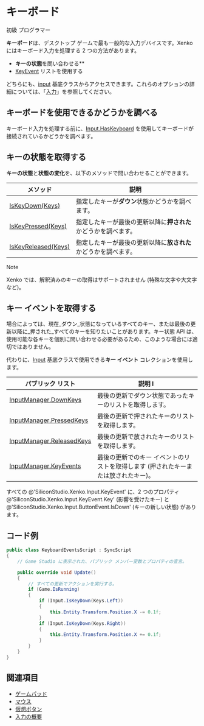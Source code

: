 # キーボード

<span class="label label-doc-level">初級</span>
<span class="label label-doc-audience">プログラマー</span>

**キーボード**は、デスクトップ ゲームで最も一般的な入力デバイスです。Xenko にはキーボード入力を処理する 2 つの方法があります。

* **キーの状態**を問い合わせる**
* [KeyEvent](xref:SiliconStudio.Xenko.Input.KeyEvent) リストを使用する

どちらにも、[input](xref:SiliconStudio.Xenko.Input.InputManager) 基底クラスからアクセスできます。これらのオプションの詳細については、「[入力](index.md)」を参照してください。

## キーボードを使用できるかどうかを調べる

キーボード入力を処理する前に、[Input.HasKeyboard](xref:SiliconStudio.Xenko.Input.InputManager.HasKeyboard) を使用してキーボードが接続されているかどうかを調べます。

## キーの状態を取得する

**キーの状態**と**状態の変化**を、以下のメソッドで問い合わせることができます。

| メソッド | 説明 |
| --- | --- |
| [IsKeyDown(Keys)](xref:SiliconStudio.Xenko.Input.InputManager.IsKeyDown\(SiliconStudio.Xenko.Input.Keys\)) | 指定したキーが**ダウン**状態かどうかを調べます。
| [IsKeyPressed(Keys)](xref:SiliconStudio.Xenko.Input.InputManager.IsKeyPressed\(SiliconStudio.Xenko.Input.Keys\)) | 指定したキーが最後の更新以降に**押された**かどうかを調べます。
| [IsKeyReleased(Keys)](xref:SiliconStudio.Xenko.Input.InputManager.IsKeyReleased\(SiliconStudio.Xenko.Input.Keys\)) | 指定したキーが最後の更新以降に**放された**かどうかを調べます。

> [!NOTE]
> Xenko では、解釈済みのキーの取得はサポートされません (特殊な文字や大文字など)。

## キー イベントを取得する

場合によっては、現在_ダウン_状態になっているすべてのキー、または最後の更新以降に_押された_すべてのキーを知りたいことがあります。キー状態 API は、使用可能な各キーを個別に問い合わせる必要があるため、このような場合には適切ではありません。

代わりに、[Input](xref:SiliconStudio.Xenko.Input.InputManager) 基底クラスで使用できる**キー イベント** コレクションを使用します。

| パブリック リスト | 説明 l
| ----------- | ---
| [InputManager.DownKeys](xref:SiliconStudio.Xenko.Input.InputManager.DownKeys) | 最後の更新でダウン状態であったキーのリストを取得します。
| [InputManager.PressedKeys](xref:SiliconStudio.Xenko.Input.InputManager.PressedKeys) | 最後の更新で押されたキーのリストを取得します。
| [InputManager.ReleasedKeys](xref:SiliconStudio.Xenko.Input.InputManager.ReleasedKeys) | 最後の更新で放されたキーのリストを取得します。
| [InputManager.KeyEvents](xref:SiliconStudio.Xenko.Input.InputManager.KeyEvents) | 最後の更新でのキー イベントのリストを取得します (押されたキーまたは放されたキー)。

すべての @'SiliconStudio.Xenko.Input.KeyEvent' に、2 つのプロパティ @'SiliconStudio.Xenko.Input.KeyEvent.Key' (影響を受けたキー) と @'SiliconStudio.Xenko.Input.ButtonEvent.IsDown' (キーの新しい状態) があります。

## コード例

```cs
public class KeyboardEventsScript : SyncScript
{
	// Game Studio に表示された、パブリック メンバー変数とプロパティの宣言。

	public override void Update()
	{
		// すべての更新でアクションを実行する。
		if (Game.IsRunning)
		{
			if (Input.IsKeyDown(Keys.Left))
			{
				this.Entity.Transform.Position.X -= 0.1f;
			}
			if (Input.IsKeyDown(Keys.Right))
			{
				this.Entity.Transform.Position.X += 0.1f;
			}
		}
	}
}
```

## 関連項目

* [ゲームパッド](gamepads.md)
* [マウス](mouse.md)
* [仮想ボタン](virtual-buttons.md)
* [入力の概要](index.md)
